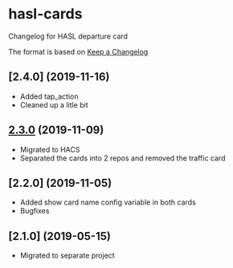 # hasl-cards

Changelog for HASL departure card

The format is based on [Keep a Changelog][keep-a-changelog]
<!-- and this project adheres to [Semantic Versioning][semantic-versioning]. -->

## [2.4.0] (2019-11-16)

- Added tap_action
- Cleaned up a litle bit

## [2.3.0] (2019-11-09)

- Migrated to HACS
- Separated the cards into 2 repos and removed the traffic card

## [2.2.0] (2019-11-05)

- Added show card name config variable in both cards
- Bugfixes

## [2.1.0] (2019-05-15)

- Migrated to separate project

[keep-a-changelog]: http://keepachangelog.com/en/1.0.0/
[Unreleased]: https://github.com/hasl-platform/lovelace-hasl-departure-card/compare/master...dev
[2.3.0]: https://github.com/hasl-platform/lovelace-hasl-departure-card/
